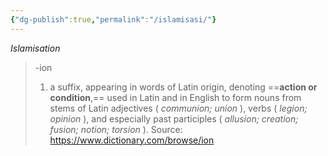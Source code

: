 ```yaml
---
{"dg-publish":true,"permalink":"/islamisasi/"}
---
```


*Islamisation*

> -ion
> 1. a suffix, appearing in words of Latin origin, denoting ==**action or condition**,== used in Latin and in English to form nouns from stems of Latin adjectives ( _communion; union_ ), verbs ( _legion; opinion_ ), and especially past participles ( _allusion; creation; fusion; notion; torsion_ ).
> Source: https://www.dictionary.com/browse/ion